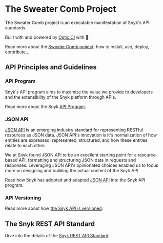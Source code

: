 # The Sweater Comb Project

The Sweater Comb project is an executable manifestation of Snyk's API standards.

Built with and powered by [Optic CI](https://www.useoptic.com/docs/) with 💜.

Read more about the [Sweater Comb project](sweater-comb/index.md): how to install, use, deploy, contribute...

## API Principles and Guidelines

### API Program

Snyk's API program aims to maximize the value we provide to developers and the extensibility of the Snyk platform through APIs. 

Read more about the Snyk [API Program](principles/api_program.md).

### JSON API

[JSON API](https://jsonapi.org/) is an emerging industry standard for representing RESTful resources as JSON data. JSON API's innovation is it's normalization of how entities are expressed, represented, structured, and how these entities relate to each other.

We at Snyk found JSON API to be an excellent starting point for a resource-based API, formatting and structuring JSON data in requests and responses. Leveraging JSON API's opinionated choices enabled us to focus more on designing and building the actual content of the Snyk API.

Read how Snyk has adopted and adapted [JSON API](principles/jsonapi.md) into the Snyk API program.

### API Versioning

Read more about how [the Snyk API is versioned](principles/version.md).

## The Snyk REST API Standard

Dive into the details of the [Snyk REST API Standard](standards/rest.md).
